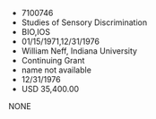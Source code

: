 * 7100746
* Studies of Sensory Discrimination
* BIO,IOS
* 01/15/1971,12/31/1976
* William Neff, Indiana University
* Continuing Grant
*   name not available
* 12/31/1976
* USD 35,400.00

NONE